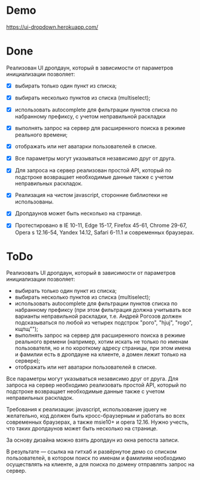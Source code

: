 # Demo
https://ui-dropdown.herokuapp.com/

# Done
Реализован UI дропдаун, который в зависимости от параметров инициализации позволяет:
- [x] выбирать только один пункт из списка;
- [x] выбирать несколько пунктов из списка (multiselect);
- [x] использовать autocomplete для фильтрации пунктов списка по набранному префиксу, с учетом неправильной раскладки
- [x] выполнять запрос на сервер для расширенного поиска в режиме реального времени;
- [x] отображать или нет аватарки пользователей в списке. 


- [x] Все параметры могут указываться независимо друг от друга.
- [x] Для запроса на сервер реализован простой API, который по подстроке возвращает необходимые данные также с учетом неправильных раскладок.
- [x] Реализация на чистом javascript, сторонние библиотеки не использованы.
- [x] Дропдаунов может быть несколько на странице.
- [x] Протестировано в IE 10-11, Edge 15-17, Firefox 45-61, Chrome 29-67, Opera s 12.16-54, Yandex 14.12, Safari 6-11.1 и современных браузерах.


# ToDo

Реализовать UI дропдаун, который в зависимости от параметров инициализации позволяет:
- выбирать только один пункт из списка;
- выбирать несколько пунктов из списка (multiselect);
- использовать autocomplete для фильтрации пунктов списка по набранному префиксу (при этом фильтрация должна учитывать все варианты неправильной раскладки, т.е. Андрей Рогозов должен подсказываться по любой из четырех подстрок "рого", "hjuj", "rogo", кщпщ"");
- выполнять запрос на сервер для расширенного поиска в режиме реального времени (например, хотим искать не только по именам пользователя, но и по короткому адресу страницы, при этом имена и фамилии есть в дропдауне на клиенте, а домен лежит только на сервере);
- отображать или нет аватарки пользователей в списке.

Все параметры могут указываться независимо друг от друга.
Для запроса на сервер необходимо реализовать простой API, который по подстроке возвращает необходимые данные также с учетом неправильных раскладок.

Требования к реализации: javascript, использование jquery не желательно, код должен быть кросс-браузерным и работать во всех современных браузерах, а также msie10+ и opera 12.16.
Нужно учесть, что таких дропдаунов может быть несколько на странице.

За основу дизайна можно взять дропдаун из окна репоста записи.

В результате — ссылка на гитхаб и развёрнутое демо со списком пользователей, в котором поиск по именам и фамилиям необходимо осуществлять на клиенте, а для поиска по домену отправлять запрос на сервер.
